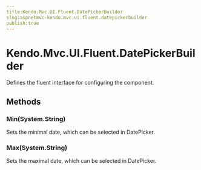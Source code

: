 ```yaml
---
title:Kendo.Mvc.UI.Fluent.DatePickerBuilder
slug:aspnetmvc-kendo.mvc.ui.fluent.datepickerbuilder
publish:true
---
```


# Kendo.Mvc.UI.Fluent.DatePickerBuilder

Defines the fluent interface for configuring the  component.

## Methods

### Min(System.String)
Sets the minimal date, which can be selected in DatePicker.

### Max(System.String)
Sets the maximal date, which can be selected in DatePicker.